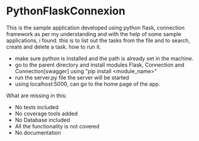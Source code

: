 # PythonFlaskConnexion
This is the sample application developed using python flask, connection framework as per my understanding and with the help of some sample applications, i found.
this is to list out the tasks from the file and to search, create and delete a task.
how to run it.
- make sure python is installed and the path is already set in the machine.
- go to the parent directory and install modules Flask, Connection and Connection[swagger] using "pip install <module_name>"
- run the server.py file the server will be started
- using localhost:5000, can go to the home page of the app.

What are missing in this:
- No tests included
- No coverage tools added
- No Database included
- All the functionality is not covered
- No documentation

